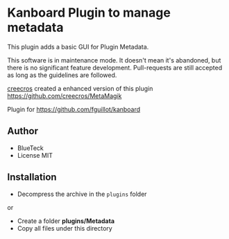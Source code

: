 Kanboard Plugin to manage metadata
==========================

This plugin adds a basic GUI for Plugin Metadata.

This software is in maintenance mode. It doesn't mean it's abandoned, but there is no significant feature development. Pull-requests are still accepted as long as the guidelines are followed.

[creecros](https://github.com/creecros) created a enhanced version of this plugin https://github.com/creecros/MetaMagik

Plugin for https://github.com/fguillot/kanboard

Author
------

- BlueTeck
- License MIT

Installation
------------

- Decompress the archive in the `plugins` folder

or

- Create a folder **plugins/Metadata**
- Copy all files under this directory
